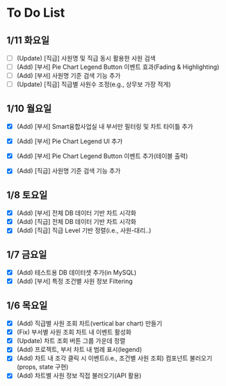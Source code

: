 # To Do List
## 1/11 화요일
- [ ] (Update) [직급] 사원명 및 직급 동시 활용한 사원 검색
- [ ] (Add) [부서] Pie Chart Legend Button 이벤트 효과(Fading & Highlighting)
- [ ] (Add) [부서] 사원명 기준 검색 기능 추가
- [ ] (Update) [직급] 직급별 사원수 조정(e.g., 상무보 가장 적게)

## 1/10 월요일
- [x] (Add) [부서] Smart융합사업실 내 부서만 필터링 및 차트 타이틀 추가
- [x] (Add) [부서] Pie Chart Legend UI 추가
- [x] (Add) [부서] Pie Chart Legend Button 이벤트 추가(테이블 출력)
- [x] (Add) [직급] 사원명 기준 검색 기능 추가


## 1/8 토요일
- [x] (Add) [부서] 전체 DB 데이터 기반 차트 시각화
- [x] (Add) [직급] 전체 DB 데이터 기반 차트 시각화
- [x] (Add) [직급] 직급 Level 기반 정렬(i.e., 사원-대리..)

## 1/7  금요일
- [x] (Add) 테스트용 DB 데이터셋 추가(in MySQL)
- [x] (Add) [부서] 특정 조건별 사원 정보 Filtering

## 1/6 목요일
- [x] (Add) 직급별 사원 조회 차트(vertical bar chart) 만들기
- [x] (Fix) 부서별 사원 조회 차트 내 이벤트 활성화
- [x] (Update) 차트 조회 버튼 그룹 가운데 정렬
- [x] (Add) 프로젝트, 부서 차트 내 범례 표시(legend)
- [x] (Add) 차트 내 조각 클릭 시 이벤트(i.e., 조건별 사원 조회) 컴포넌트 불러오기(props, state 구현)
- [x] (Add) 차트별 사원 정보 직접 불러오기(API 활용)